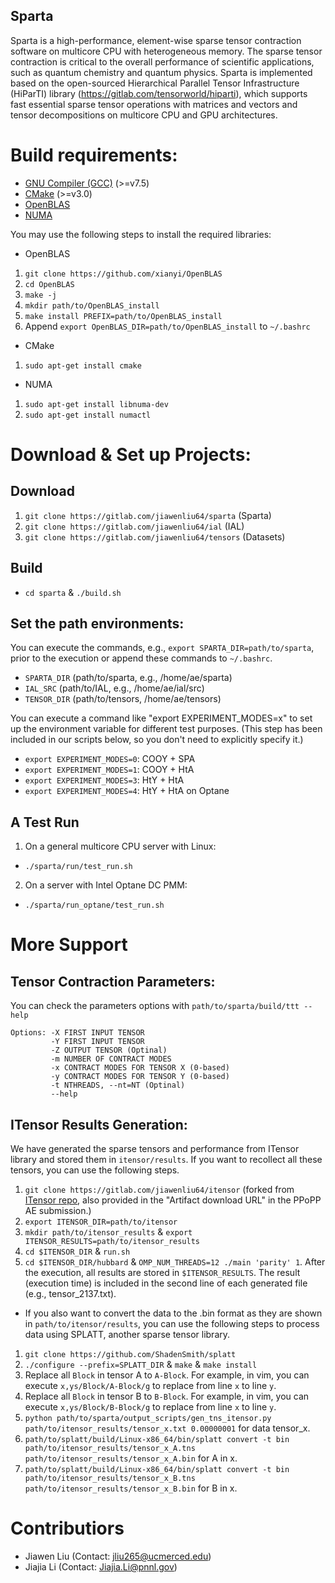 Sparta
-----------

Sparta is a high-performance, element-wise sparse tensor contraction software on multicore CPU with heterogeneous memory. The sparse tensor contraction is critical to the overall performance of scientific applications, such as quantum chemistry and quantum physics. Sparta is implemented based on the open-sourced Hierarchical Parallel Tensor Infrastructure (HiParTI) library (https://gitlab.com/tensorworld/hiparti), which supports fast essential sparse tensor operations with matrices and vectors and tensor decompositions on multicore CPU and GPU architectures. 

# Build requirements:

- [GNU Compiler (GCC)](https://gcc.gnu.org/) (>=v7.5)
- [CMake](https://cmake.org) (>=v3.0)
- [OpenBLAS](http://www.openblas.net)
- [NUMA](https://linux.die.net/man/3/numa)

You may use the following steps to install the required libraries:

* OpenBLAS
1. `git clone https://github.com/xianyi/OpenBLAS`
2. `cd OpenBLAS`
3. `make -j`
4. `mkdir path/to/OpenBLAS_install`
5. `make install PREFIX=path/to/OpenBLAS_install`
6. Append `export OpenBLAS_DIR=path/to/OpenBLAS_install` to `~/.bashrc`

* CMake
1. `sudo apt-get install cmake`

* NUMA
1. `sudo apt-get install libnuma-dev`
2. `sudo apt-get install numactl`


# Download & Set up Projects:

## Download
1. `git clone https://gitlab.com/jiawenliu64/sparta` (Sparta)
2. `git clone https://gitlab.com/jiawenliu64/ial` (IAL)
3. `git clone https://gitlab.com/jiawenliu64/tensors` (Datasets)

## Build
* `cd sparta` & `./build.sh`

## Set the path environments:
You can execute the commands, e.g., `export SPARTA_DIR=path/to/sparta`, prior to the execution or append these commands to `~/.bashrc`.

* `SPARTA_DIR` (path/to/sparta, e.g., /home/ae/sparta)
* `IAL_SRC` (path/to/IAL, e.g., /home/ae/ial/src)
* `TENSOR_DIR` (path/to/tensors, /home/ae/tensors)

You can execute a command like "export EXPERIMENT_MODES=x" to set up the environment variable for different test purposes. (This step has been included in our scripts below, so you don't need to explicitly specify it.)
* `export EXPERIMENT_MODES=0`: COOY + SPA
* `export EXPERIMENT_MODES=1`: COOY + HtA
* `export EXPERIMENT_MODES=3`: HtY + HtA
* `export EXPERIMENT_MODES=4`: HtY + HtA on Optane

## A Test Run

1. On a general multicore CPU server with Linux:
* `./sparta/run/test_run.sh`

2. On a server with Intel Optane DC PMM:
* `./sparta/run_optane/test_run.sh`
    
# More Support

## Tensor Contraction Parameters:
You can check the parameters options with `path/to/sparta/build/ttt --help`
```
Options: -X FIRST INPUT TENSOR
         -Y FIRST INPUT TENSOR
         -Z OUTPUT TENSOR (Optinal)
         -m NUMBER OF CONTRACT MODES
         -x CONTRACT MODES FOR TENSOR X (0-based)
         -y CONTRACT MODES FOR TENSOR Y (0-based)
         -t NTHREADS, --nt=NT (Optinal)
         --help
```

## ITensor Results Generation:

We have generated the sparse tensors and performance from ITensor library and stored them in `itensor/results`. If you want to recollect all these tensors, you can use the following steps.

1. `git clone https://gitlab.com/jiawenliu64/itensor` (forked from [ITensor repo](https://github.com/ITensor/ITensor), also provided in the "Artifact download URL" in the PPoPP AE submission.)
2. `export ITENSOR_DIR=path/to/itensor`
3. `mkdir path/to/itensor_results` & `export ITENSOR_RESULTS=path/to/itensor_results`
4. `cd $ITENSOR_DIR` & `run.sh`
5. `cd $ITENSOR_DIR/hubbard` & `OMP_NUM_THREADS=12 ./main 'parity' 1`. After the execution, all results are stored in `$ITENSOR_RESULTS`. The result (execution time) is included in the second line of each generated file (e.g., tensor_2137.txt).

* If you also want to convert the data to the .bin format as they are shown in `path/to/itensor/results`, you can use the following steps to process data using SPLATT, another sparse tensor library. 

1. `git clone https://github.com/ShadenSmith/splatt`
2. `./configure --prefix=SPLATT_DIR` & `make` & `make install`
3. Replace all `Block` in tensor A to `A-Block`. For example, in vim, you can execute `x,ys/Block/A-Block/g` to replace from line `x` to line `y`.
4. Replace all `Block` in tensor B to `B-Block`. For example, in vim, you can execute `x,ys/Block/B-Block/g` to replace from line `x` to line `y`.
5. `python path/to/sparta/output_scripts/gen_tns_itensor.py path/to/itensor_results/tensor_x.txt 0.00000001` for data tensor_x.
6. `path/to/splatt/build/Linux-x86_64/bin/splatt convert -t bin path/to/itensor_results/tensor_x_A.tns path/to/itensor_results/tensor_x_A.bin` for A in x.
7. `path/to/splatt/build/Linux-x86_64/bin/splatt convert -t bin path/to/itensor_results/tensor_x_B.tns path/to/itensor_results/tensor_x_B.bin` for B in x.

# Contributiors

* Jiawen Liu (Contact: jliu265@ucmerced.edu)
* Jiajia Li (Contact: Jiajia.Li@pnnl.gov)

